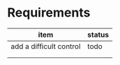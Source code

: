 # Requirements

| item                    | status |
|-------------------------|--------|
| add a difficult control | todo   |
|                         |        |
|                         |        |

